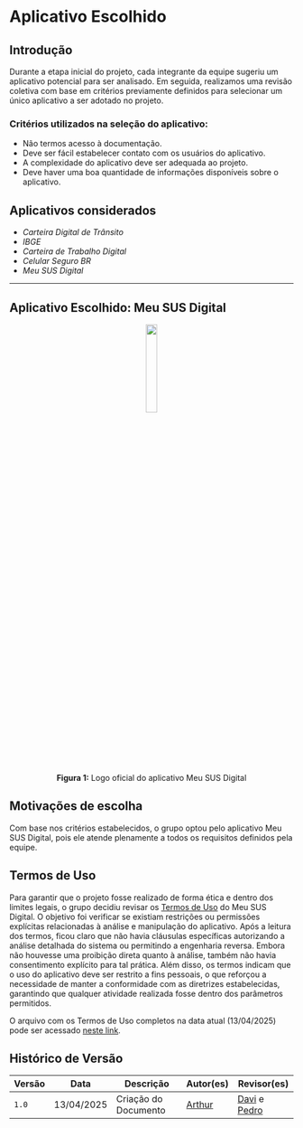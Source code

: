 # Aplicativo Escolhido

## Introdução

Durante a etapa inicial do projeto, cada integrante da equipe sugeriu um aplicativo potencial para ser analisado. Em seguida, realizamos uma revisão coletiva com base em critérios previamente definidos para selecionar um único aplicativo a ser adotado no projeto.

### Critérios utilizados na seleção do aplicativo:

- Não termos acesso à documentação.
- Deve ser fácil estabelecer contato com os usuários do aplicativo.
- A complexidade do aplicativo deve ser adequada ao projeto.
- Deve haver uma boa quantidade de informações disponíveis sobre o aplicativo.

## Aplicativos considerados

- *Carteira Digital de Trânsito*  
- *IBGE*  
- *Carteira de Trabalho Digital*  
- *Celular Seguro BR*  
- *Meu SUS Digital*  

---

## Aplicativo Escolhido: **Meu SUS Digital**

<p align="center"><img src="https://github.com/Requisitos-de-Software/2025.1-MeuSUSDigital/raw/main/docs/img/MeuSUSDigital.png" style="width: 20%"></p>
<p align="center"><strong>Figura 1:</strong> Logo oficial do aplicativo Meu SUS Digital</p>

## Motivações de escolha

Com base nos critérios estabelecidos, o grupo optou pelo aplicativo Meu SUS Digital, pois ele atende plenamente a todos os requisitos definidos pela equipe.

## Termos de Uso

Para garantir que o projeto fosse realizado de forma ética e dentro dos limites legais, o grupo decidiu revisar os [Termos de Uso](https://meususdigital.saude.gov.br/publico/perfil/termo-uso) do Meu SUS Digital. O objetivo foi verificar se existiam restrições ou permissões explícitas relacionadas à análise e manipulação do aplicativo. Após a leitura dos termos, ficou claro que não havia cláusulas específicas autorizando a análise detalhada do sistema ou permitindo a engenharia reversa. Embora não houvesse uma proibição direta quanto à análise, também não havia consentimento explícito para tal prática. Além disso, os termos indicam que o uso do aplicativo deve ser restrito a fins pessoais, o que reforçou a necessidade de manter a conformidade com as diretrizes estabelecidas, garantindo que qualquer atividade realizada fosse dentro dos parâmetros permitidos.

O arquivo com os Termos de Uso completos na data atual (13/04/2025) pode ser acessado [neste link](../entrega1/TermosDeUso_MeuSUSDigital.pdf).


## Histórico de Versão

| Versão | Data          | Descrição                          | Autor(es)     |  Revisor(es)  |
| ------ | ------------- | ---------------------------------- | ------------- | ------------- |
| `1.0`  |  13/04/2025 |  Criação do Documento | [Arthur](https://github.com/arthurevg) | [Davi](https://github.com/Davicamilo23) e [Pedro](https://github.com/pedroeverton217) |
